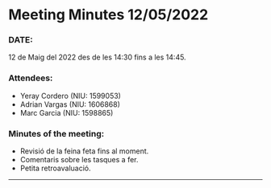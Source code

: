 # Meeting Minutes 12/05/2022

### DATE:
12 de Maig del 2022 des de les 14:30 fins a les 14:45.

### Attendees:
* Yeray Cordero (NIU: 1599053)
* Adrian Vargas (NIU: 1606868)
* Marc Garcia (NIU: 1598865)

### Minutes of the meeting:
* Revisió de la feina feta fins al moment.
* Comentaris sobre les tasques a fer.
* Petita retroavaluació.

---
